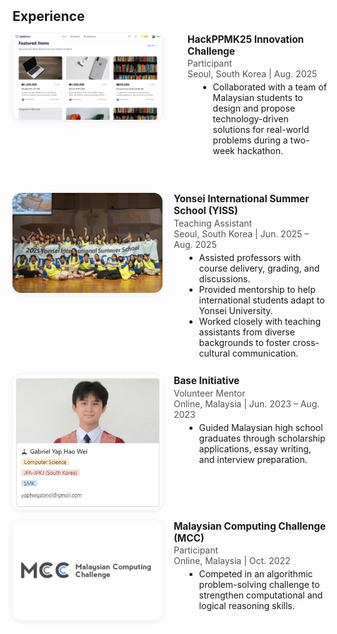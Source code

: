<h2 id="experience" style="margin: 2px 0px 15px;">Experience</h2>
<div class="experience-section" style="margin-bottom: 2em;">
  <div style="margin-bottom: 3.5em; display: flex; align-items: flex-start; gap: 40px;">
    <img src="./assets/img/add2cart page2.png" alt="HackPPMK25" style="width: 240px; height: auto; border-radius: 14px; box-shadow: 0 2px 8px rgba(0,0,0,0.07); object-fit: contain;">
    <div>
  <strong style="font-size:1.1em;">HackPPMK25 Innovation Challenge
    <a href="https://hackppmk25.devpost.com/" target="_blank" style="margin-left:7px; vertical-align:middle; text-decoration:none;">
      <i class="fas fa-external-link-alt" style="font-size:0.95em;"></i>
    </a>
  </strong><br>
  <span style="color:#555;">Participant</span><br>
  <span style="color:#555;">Seoul, South Korea | Aug. 2025</span>
      <ul style="margin: 0.3em 0 0.7em 1.2em;">
        <li>Collaborated with a team of Malaysian students to design and propose technology-driven solutions for real-world problems during a two-week hackathon.</li>
      </ul>
    </div>
  </div>
  <div style="margin-bottom: 1.2em; display: flex; align-items: flex-start; gap: 18px;">
    <img src="./assets/img/photo_6282947558577474450_y.jpg" alt="YISS" style="width: 240px; height: auto; border-radius: 14px; box-shadow: 0 2px 8px rgba(0,0,0,0.07); object-fit: contain;">
    <div>
  <strong style="font-size:1.1em;">Yonsei International Summer School (YISS)
    <a href="https://summer.yonsei.ac.kr/summer/index.do" target="_blank" style="margin-left:7px; vertical-align:middle; text-decoration:none;">
      <i class="fas fa-external-link-alt" style="font-size:0.95em;"></i>
    </a>
  </strong><br>
  <span style="color:#555;">Teaching Assistant</span><br>
  <span style="color:#555;">Seoul, South Korea | Jun. 2025 – Aug. 2025</span>
      <ul style="margin: 0.3em 0 0.7em 1.2em;">
        <li>Assisted professors with course delivery, grading, and discussions.</li>
        <li>Provided mentorship to help international students adapt to Yonsei University.</li>
        <li>Worked closely with teaching assistants from diverse backgrounds to foster cross-cultural communication.</li>
      </ul>
    </div>
  </div>
  <div style="margin-bottom: 1.2em; display: flex; align-items: flex-start; gap: 18px;">
  <img src="./assets/img/photo_6282947558577474413_x.jpg" alt="Base Initiative" style="width: 240px; height: auto; border-radius: 14px; box-shadow: 0 2px 8px rgba(0,0,0,0.07); object-fit: contain;">
    <div>
  <strong style="font-size:1.1em;">Base Initiative
    <a href="https://baseinitiativemy.com/" target="_blank" style="margin-left:7px; vertical-align:middle; text-decoration:none;">
      <i class="fas fa-external-link-alt" style="font-size:0.95em;"></i>
    </a>
  </strong><br>
  <span style="color:#555;">Volunteer Mentor</span><br>
  <span style="color:#555;">Online, Malaysia | Jun. 2023 – Aug. 2023</span>
      <ul style="margin: 0.3em 0 0.7em 1.2em;">
        <li>Guided Malaysian high school graduates through scholarship applications, essay writing, and interview preparation.</li>
      </ul>
    </div>
  </div>
  <div style="margin-bottom: 1.2em; display: flex; align-items: flex-start; gap: 18px;">
  <img src="./assets/img/mcc.png" alt="MCC" style="width: 240px; height: auto; border-radius: 14px; box-shadow: 0 2px 8px rgba(0,0,0,0.07); object-fit: contain;">
    <div>
  <strong style="font-size:1.1em;">Malaysian Computing Challenge (MCC)
    <a href="https://ioimalaysia.org/competition/mcc/2025/" target="_blank" style="margin-left:7px; vertical-align:middle; text-decoration:none;">
      <i class="fas fa-external-link-alt" style="font-size:0.95em;"></i>
    </a>
  </strong><br>
  <span style="color:#555;">Participant</span><br>
  <span style="color:#555;">Online, Malaysia | Oct. 2022</span>
      <ul style="margin: 0.3em 0 0.7em 1.2em;">
        <li>Competed in an algorithmic problem-solving challenge to strengthen computational and logical reasoning skills.</li>
      </ul>
    </div>
  </div>
</div>
